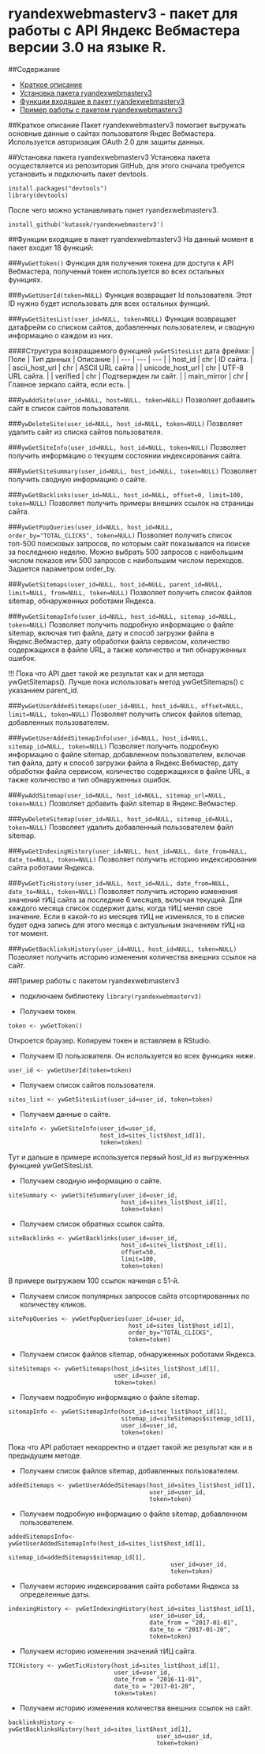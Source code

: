 # ryandexwebmasterv3 - пакет для работы с API Яндекс Вебмастера версии 3.0 на языке R.

##Содержание
* [Краткое описание](https://github.com/kutasok/r-yandex-webmaster-v3/blob/master/README.md#Краткое-описание)
* [Установка пакета ryandexwebmasterv3](https://github.com/kutasok/r-yandex-webmaster-v3/blob/master/README.md#Установка-пакета-r-yandex-webmaster-v3)
* [Функции входящие в пакет ryandexwebmasterv3](https://github.com/kutasok/r-yandex-webmaster-v3/blob/master/README.md#Функции-входящие-в-пакет-r-yandex-webmaster-v3)
* [Пример работы с пакетом ryandexwebmasterv3](https://github.com/kutasok/r-yandex-webmaster-v3/blob/master/README.md#Пример-работы-с-пакетом-r-yandex-webmaster-v3)

##Краткое описание
Пакет ryandexwebmasterv3 помогает выгружать основные данные о сайтах пользователя Яндес Вебмастера.
Используется авторизация OAuth 2.0 для защиты данных.

##Установка пакета ryandexwebmasterv3
Установка пакета осуществляется из репозитория GitHub, для этого сначала требуется установить и подключить пакет devtools.

```
install.packages("devtools")
library(devtools)
```

После чего можно устанавливать пакет ryandexwebmasterv3.

`install_github('kutasok/ryandexwebmasterv3')`

##Функции входящие в пакет ryandexwebmasterv3
На данный момент в пакет входит 18 функций:

###`ywGetToken()`
Функция для получения токена для доступа к API Вебмастера, полученый токен используется во всех остальных функциях.

###`ywGetUserId(token=NULL)`
Функция возвращает Id пользователя. Этот ID нужно будет использовать для всех остальных функций.

###`ywGetSitesList(user_id=NULL, token=NULL)`
Функция возвращает датафрейм со списком сайтов, добавленных пользователем, и сводную информацию о каждом из них.

####Структура возвращаемого функцией `ywGetSitesList` дата фрейма:
| Поле | Тип данных | Описание |
| --- | --- | --- |
| host_id | chr | ID сайта. |
| ascii_host_url | chr | ASCII URL сайта |
| unicode_host_url | chr | UTF-8 URL сайта. |
| verified | chr | Подтвержден ли сайт. |
| main_mirror | chr | Главное зеркало сайта, если есть. |

###`ywAddSite(user_id=NULL, host=NULL, token=NULL)`
Позволяет добавить сайт в список сайтов пользователя.

###`ywDeleteSite(user_id=NULL, host_id=NULL, token=NULL)`
Позволяет удалить сайт из списка сайтов пользователя.

###`ywGetSiteInfo(user_id=NULL, host_id=NULL, token=NULL)`
Позволяет получить информацию о текущем состоянии индексирования сайта.

###`ywGetSiteSummary(user_id=NULL, host_id=NULL, token=NULL)`
Позволяет получить сводную информацию о сайте.

###`ywGetBacklinks(user_id=NULL, host_id=NULL, offset=0, limit=100, token=NULL)`
Позволяет получить примеры внешних ссылок на страницы сайта.

###`ywGetPopQueries(user_id=NULL, host_id=NULL, order_by="TOTAL_CLICKS", token=NULL)`
Позволяет получить список топ-500 поисковых запросов, по которым сайт показывался на поиске за последнюю неделю. 
Можно выбрать 500 запросов с наибольшим числом показов или 500 запросов с наибольшим числом переходов.
Задается параметром order_by.

###`ywGetSitemaps(user_id=NULL, host_id=NULL, parent_id=NULL, limit=NULL, from=NULL, token=NULL)`
Позволяет получить список файлов sitemap, обнаруженных роботами Яндекса.

###`ywGetSitemapInfo(user_id=NULL, host_id=NULL, sitemap_id=NULL, token=NULL)`
Позволяет получить подробную информацию о файле sitemap, включая тип файла, дату и способ загрузки файла в Яндекс.Вебмастер, дату обработки файла сервисом, 
количество содержащихся в файле URL, а также количество и тип обнаруженных ошибок.

!!! Пока что API дает такой же результат как и для метода ywGetSitemaps(). 
Лучше пока использовать метод ywGetSitemaps() с указанием parent_id.

###`ywGetUserAddedSitemaps(user_id=NULL, host_id=NULL, offset=NULL, limit=NULL, token=NULL)`
Позволяет получить список файлов sitemap, добавленных пользователем.

###`ywGetUserAddedSitemapInfo(user_id=NULL, host_id=NULL, sitemap_id=NULL, token=NULL)`
Позволяет получить подробную информацию о файле sitemap, добавленном пользователем, включая тип файла, дату и способ загрузки файла в Яндекс.Вебмастер, дату обработки файла сервисом, количество содержащихся в файле URL, а также количество и тип обнаруженных ошибок.

###`ywAddSitemap(user_id=NULL, host_id=NULL, sitemap_url=NULL, token=NULL)`
Позволяет добавить файл sitemap в Яндекс.Вебмастер.

###`ywDeleteSitemap(user_id=NULL, host_id=NULL, sitemap_id=NULL, token=NULL)`
Позволяет удалить добавленный пользователем файл sitemap.

###`ywGetIndexingHistory(user_id=NULL, host_id=NULL, date_from=NULL, date_to=NULL, token=NULL)`
Позволяет получить историю индексирования сайта роботами Яндекса.

###`ywGetTicHistory(user_id=NULL, host_id=NULL, date_from=NULL, date_to=NULL, token=NULL)`
Позволяет получить историю изменения значений тИЦ сайта за последние 6 месяцев, включая текущий. Для каждого месяца список содержит даты, когда тИЦ менял свое значение. 
Если в какой-то из месяцев тИЦ не изменялся, то в списке будет одна запись для этого месяца с актуальным значением тИЦ на тот момент.

###`ywGetBacklinksHistory(user_id=NULL, host_id=NULL, token=NULL)`
Позволяет получить историю изменения количества внешних ссылок на сайт.


##Пример работы с пакетом ryandexwebmasterv3

* подключаем библиотеку
`library(ryandexwebmasterv3)`

* Получаем токен.

`token <- ywGetToken()`

Откроется браузер. Копируем токен и вставляем в RStudio.

* Получаем ID пользователя. Он используется во всех функциях ниже.

`user_id <- ywGetUserId(token=token)`

* Получаем список сайтов пользователя.

`sites_list <- ywGetSitesList(user_id=user_id, token=token)`

* Получаем данные о сайте.
```
siteInfo <- ywGetSiteInfo(user_id=user_id,
                          host_id=sites_list$host_id[1], 
                          token=token)
```
Тут и дальше в примере используется первый host_id из выгруженных функцией ywGetSitesList.

* Получаем сводную информацию о сайте.
```
siteSummary <- ywGetSiteSummary(user_id=user_id,
                                host_id=sites_list$host_id[1], 
                                token=token)
```

* Получаем список обратных ссылок сайта.
```
siteBacklinks <- ywGetBacklinks(user_id=user_id,
                                host_id=sites_list$host_id[1], 
                                offset=50, 
                                limit=100, 
                                token=token)
```
 В примере выгружаем 100 ссылок начиная с 51-й.

* Получаем список популярных запросов сайта отсортированных по количеству кликов.
```
sitePopQueries <- ywGetPopQueries(user_id=user_id,
                                  host_id=sites_list$host_id[1], 
                                  order_by="TOTAL_CLICKS",
                                  token=token)
```

* Получаем список файлов sitemap, обнаруженных роботами Яндекса.
```
siteSitemaps <- ywGetSitemaps(host_id=sites_list$host_id[1], 
                              user_id=user_id, 
                              token=token)
```

* Получаем подробную информацию о файле sitemap. 
```
sitemapInfo <- ywGetSitemapInfo(host_id=sites_list$host_id[1], 
                                sitemap_id=siteSitemaps$sitemap_id[1], 
                                user_id=user_id, 
                                token=token)
```
Пока что API работает некорректно и отдает такой же результат как и в предыдущем методе.

* Получаем список файлов sitemap, добавленных пользователем.
```
addedSitemaps <- ywGetUserAddedSitemaps(host_id=sites_list$host_id[1], 
                                        user_id=user_id, 
                                        token=token)
```

* Получаем подробную информацию о файле sitemap, добавленном пользователем.
```
addedSitemapsInfo<- ywGetUserAddedSitemapInfo(host_id=sites_list$host_id[1], 
                                              sitemap_id=addedSitemaps$sitemap_id[1], 
                                              user_id=user_id, 
                                              token=token)
```

* Получаем историю индексирования сайта роботами Яндекса за определенные даты.
```
indexingHistory <- ywGetIndexingHistory(host_id=sites_list$host_id[1], 
                                        user_id=user_id, 
                                        date_from = "2017-01-01", 
                                        date_to = "2017-01-20",
                                        token=token)
```

* Получаем историю изменения значений тИЦ сайта.
```
TICHistory <- ywGetTicHistory(host_id=sites_list$host_id[1], 
                              user_id=user_id, 
                              date_from = "2016-11-01", 
                              date_to = "2017-01-20",
                              token=token)
```

* Получаем историю изменения количества внешних ссылок на сайт.
```
backlinksHistory <- ywGetBacklinksHistory(host_id=sites_list$host_id[1], 
                                          user_id=user_id,
                                          token=token)
```
